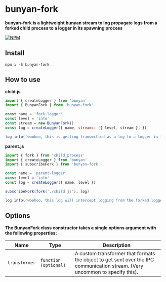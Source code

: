 # bunyan-fork

**bunyan-fork is a lightweight bunyan stream to log propagate logs from a forked child process to a logger in its spawning process**

[![NPM](https://nodei.co/npm/bunyan-fork.png?stars=true&downloads=true)](https://nodei.co/npm/bunyan-fork/)

## Install

`npm i -S bunyan-fork`


## How to use

**child.js**

```js
import { createLogger } from 'bunyan'
import { BunyanFork } from 'bunyan-fork'

const name = 'fork-logger'
const level = 'info'
const stream = new BunyanFork()
const log = createLogger({ name, streams: [{ level, stream }] })

log.info('woohoo, this is getting transmitted as a log to a logger in the parent process!')
```

**parent.js**

```js
import { fork } from 'child_process'
import { createLogger } from 'bunyan'
import { subscribeFork } from 'bunyan-fork'

const name = 'parent-logger'
const level = 'info'
const log = createLogger({ name, level })

subscribeFork(fork('./child.js'), log)

log.info('woohoo, this log will intercept logging from the forked logger as child logs!')
```

## Options

**The BunyanFork class constructor takes a single options argument with the following properties:**

Name            | Type                  | Description
-------------   | -----------------     | -----------
`transformer`   | `function (optional)` | A custom transformer that formats the object to get sent over the IPC communication stream. (Very uncommon to specify this).
